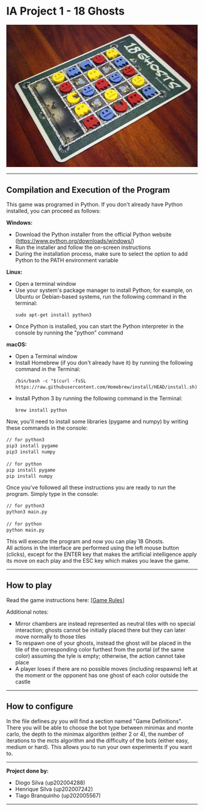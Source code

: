 # IA Project 1 - 18 Ghosts

![img](docs/18ghosts.png)

---

## Compilation and Execution of the Program

This game was programed in Python. If you don't already have Python installed, you can proceed as follows:  

**Windows:**
- Download the Python installer from the official Python website (https://www.python.org/downloads/windows/)
- Run the installer and follow the on-screen instructions
- During the installation process, make sure to select the option to add Python to the PATH environment variable

**Linux:**
- Open a terminal window
- Use your system's package manager to install Python; for example, on Ubuntu or Debian-based systems, run the following command in the terminal:
    ```
    sudo apt-get install python3
    ```
- Once Python is installed, you can start the Python interpreter in the console by running the "python" command

**macOS:**
- Open a Terminal window
- Install Homebrew (if you don't already have it) by running the following command in the Terminal:
    ```
    /bin/bash -c "$(curl -fsSL https://raw.githubusercontent.com/Homebrew/install/HEAD/install.sh)"
    ```
- Install Python 3 by running the following command in the Terminal:
    ```
    brew install python
    ```

Now, you'll need to install some libraries (pygame and numpy) by writing these commands in the console:
```
// for python3
pip3 install pygame
pip3 install numpy

// for python
pip install pygame
pip install numpy
```

Once you've followed all these instructions you are ready to run the program. Simply type in the console:
```
// for python3
python3 main.py

// for python
python main.py
```
This will execute the program and now you can play 18 Ghosts.  
All actions in the interface are performed using the left mouse button (clicks), except for the ENTER key that makes the artificial intelligence apply its move on each play and the ESC key which makes you leave the game. 

---

## How to play

Read the game instructions here: [[Game Rules](docs/18GHOSTS_EN_r1.pdf)]  

Additional notes:
- Mirror chambers are instead represented as neutral tiles with no special interaction; ghosts cannot be initially placed there but they can later move normally to those tiles
- To respawn one of your ghosts, instead the ghost will be placed in the tile of the corresponding color furthest from the portal (of the same color) assuming the tyle is empty; otherwise, the action cannot take place
- A player loses if there are no possible moves (including respawns) left at the moment or the opponent has one ghost of each color outside the castle

---

## How to configure

In the file defines.py you will find a section named "Game Definitions". There you will be able to choose the bot type between minimax and monte carlo, the depth to the minimax algorithm (either 2 or 4), the number of iterations to the mcts algorithm and the difficulty of the bots (either easy, medium or hard). This allows you to run your own experiments if you want to.

---

**Project done by:**
- Diogo Silva (up202004288)
- Henrique Silva (up202007242)
- Tiago Branquinho (up202005567)

---
